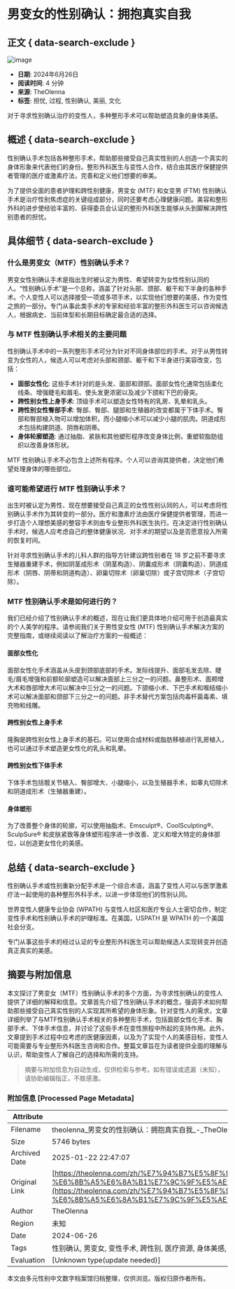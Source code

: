 # 男变女的性别确认：拥抱真实自我

## 正文 { data-search-exclude }


![image](https://theolenna.com/wp-content/uploads/2024/06/tetiana-kobzeva-fKcKqbLgDS4-unsplash.jpg)

-   **日期**: 2024年6月26日
-   **阅读时间**: 4 分钟
-   **来源**: TheOlenna
-   **标签**: 担忧, 过程, 性别确认, 美丽, 文化

对于寻求性别确认治疗的变性人，多种整形手术可以帮助塑造具象的身体美感。

## 概述 { data-search-exclude }

性别确认手术包括各种整形手术，帮助那些接受自己真实性别的人创造一个真实的身体形象来代表他们的身份。整形外科医生与变性人合作，结合由其医疗保健提供者管理的医疗或激素疗法，完善和定义他们想要的审美。

为了提供全面的患者护理和跨性别健康，男变女 (MTF) 和女变男 (FTM) 性别确认手术是治疗性别焦虑症的关键组成部分，同时还要考虑心理健康问题。美容和整形外科的进步使经验丰富的、获得委员会认证的整形外科医生能够从头到脚解决跨性别患者的担忧。

## 具体细节 { data-search-exclude }

### 什么是男变女（MTF）性别确认手术？

男变女性别确认手术是指出生时被认定为男性、希望转变为女性性别认同的人。“性别确认手术”是一个总称，涵盖了针对头部、颈部、躯干和下半身的各种手术。个人变性人可以选择接受一项或多项手术，以实现他们想要的美感，作为变性之旅的一部分。专门从事此类手术的专家和经验丰富的整形外科医生可以咨询候选人，根据病史、当前体型和长期目标确定最合适的选择。

### 与 MTF 性别确认手术相关的主要问题

性别确认手术中的一系列整形手术可分为针对不同身体部位的手术。对于从男性转变为女性的人，候选人可以考虑对头部和颈部、躯干和下半身进行美容改变，包括：

-   **面部女性化**: 这些手术针对的是头发、面部和颈部。面部女性化通常包括柔化线条、增强睫毛和眉毛、使头发更浓密以及减少下颌和下巴的骨突。
-   **跨性别女性上身手术**: 顶级手术可以塑造女性特有的乳房、乳晕和乳头。
-   **跨性别女性臀部手术**: 臀部、臀部、腿部和生殖器的改变都属于下体手术。臀部和臀部植入物可以增加体积，而小腿缩小术可以减少小腿的肌肉。阴道成形术包括构建阴道、阴唇和阴蒂。
-   **身体轮廓塑造**: 通过抽脂、紧肤和其他塑形程序改变身体比例，重塑软脂肪组织以改善身体形状。

MTF 性别确认手术不必包含上述所有程序。个人可以咨询其提供者，决定他们希望处理身体的哪些部位。

### 谁可能希望进行 MTF 性别确认手术？

出生时被认定为男性、现在想要接受自己真正的女性性别认同的人，可以考虑将性别确认手术作为其转变的一部分。医疗和激素疗法由医疗保健提供者管理，而进一步打造个人理想美感的整容手术则由专业整形外科医生执行。在决定进行性别确认手术时，候选人应考虑自己的整体健康状况、对手术的期望以及是否愿意投入所需的恢复时间。

针对寻求性别确认手术的儿科人群的指导方针建议跨性别者在 18 岁之前不要寻求生殖器重建手术，例如阴茎成形术（阴茎构造）、阴囊成形术（阴囊构造）、阴道成形术（阴唇、阴蒂和阴道构造）、卵巢切除术（卵巢切除）或子宫切除术（子宫切除）。

### MTF 性别确认手术是如何进行的？

我们已经介绍了性别确认手术的概述，现在让我们更具体地介绍可用于创造最真实的个人美学的程序。请参阅我们关于男性变女性 (MTF) 性别确认手术解决方案的完整指南，或继续阅读以了解治疗方案的一般概述：

#### 面部女性化

面部女性化手术涵盖从头皮到颈部底部的手术。发际线提升、面部毛发去除、睫毛/眉毛增强和前额轮廓塑造可以解决面部上三分之一的问题。鼻整形术、面颊增大术和唇部增大术可以解决中三分之一的问题。下颌缩小术、下巴手术和喉结缩小术可以解决面部和颈部下三分之一的问题。非手术替代方案包括肉毒杆菌毒素、填充物和线雕。

#### 跨性别女性上身手术

隆胸是跨性别女性上身手术的基石。可以使用合成材料或脂肪移植进行乳房植入，也可以通过手术塑造更女性化的乳头和乳晕。

#### 跨性别女性下体手术

下体手术包括髋关节植入、臀部增大、小腿缩小，以及生殖器手术，如睾丸切除术和阴道成形术（生殖器重建）。

#### 身体塑形

为了改善整个身体的轮廓，可以使用抽脂术、Emsculpt®、CoolSculpting®、SculpSure® 和皮肤紧致等身体塑形程序进一步改善、定义和增大特定的身体部位，以创造更女性化的美感。

## 总结 { data-search-exclude }

性别确认手术或性别重新分配手术是一个综合术语，涵盖了变性人可以与医学激素疗法一起使用的各种整形外科手术，以进一步体现他们的性别认同。

世界变性人健康专业协会 (WPATH) 与变性人社区和医疗专业人士密切合作，制定变性手术和性别确认手术的护理标准。在美国，USPATH 是 WPATH 的一个美国社会分支。

专门从事这些手术的经过认证的专业整形外科医生可以帮助候选人实现转变并创造真正真实的美感。
<!-- tcd_original_link https://theolenna.com/zh/%E7%94%B7%E5%8F%98%E5%A5%B3%E6%80%A7%E5%88%AB%E7%A1%AE%E8%AE%A4-%E6%8B%A5%E6%8A%B1%E7%9C%9F%E5%AE%9E%E8%87%AA%E6%88%91/ -->


## 摘要与附加信息

<!-- tcd_abstract -->
本文探讨了男变女（MTF）性别确认手术的多个方面，为寻求性别确认的变性人提供了详细的解释和信息。文章首先介绍了性别确认手术的概念，强调手术如何帮助那些接受自己真实性别的人实现其所希望的身体形象。针对变性人的需求，文章详细列举了与MTF性别确认手术相关的多种整形手术，包括面部女性化手术、胸部手术、下体手术信息，并讨论了这些手术在变性旅程中所起的支持作用。此外，文章提到手术过程中应考虑的医健康因素，以及为了实现个人的美感目标，变性人可能需要与专业整形外科医生咨询和合作。整篇文章旨在为读者提供全面的理解与认识，帮助变性人了解自己的选择和所需的支持。
<!-- tcd_abstract_end -->

> 摘要与附加信息为自动生成，仅供检索与参考。如有错误或遗漏（未知），请协助编辑指正，不胜感激。

### 附加信息 [Processed Page Metadata]

| Attribute       | Value                                  |
|-----------------|----------------------------------------|
| Filename        | theolenna_男变女的性别确认：拥抱真实自我_-_TheOlenna.md                             |
| Size            | 5746 bytes                           |
| Archived Date   | 2025-01-22 22:47:07                             |
| Original Link   | [https://theolenna.com/zh/%E7%94%B7%E5%8F%98%E5%A5%B3%E6%80%A7%E5%88%AB%E7%A1%AE%E8%AE%A4-%E6%8B%A5%E6%8A%B1%E7%9C%9F%E5%AE%9E%E8%87%AA%E6%88%91/](https://theolenna.com/zh/%E7%94%B7%E5%8F%98%E5%A5%B3%E6%80%A7%E5%88%AB%E7%A1%AE%E8%AE%A4-%E6%8B%A5%E6%8A%B1%E7%9C%9F%E5%AE%9E%E8%87%AA%E6%88%91/)                       |
| Author          | TheOlenna                               |
| Region          | 未知                               |
| Date            | 2024-06-26                                 |
| Tags            | 性别确认, 男变女, 变性手术, 跨性别, 医疗资源, 身体美感, 文化, 心理健康, 性别认同, 整形外科                                 |
| Evaluation            | [Unknown type(update needed)]                                 |
<!-- tcd_table_end -->

本文由多元性别中文数字档案馆归档整理，仅供浏览。版权归原作者所有。
